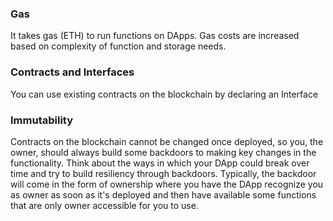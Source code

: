### Gas
It takes gas (ETH) to run functions on DApps. Gas costs are increased based on complexity of function and storage needs.  

### Contracts and Interfaces
You can use existing contracts on the blockchain by declaring an Interface

### Immutability
Contracts on the blockchain cannot be changed once deployed, so you, the owner, should always build some backdoors to making key changes in the functionality. Think about the ways in which your DApp could break over time and try to build resiliency through backdoors. Typically, the backdoor will come in the form of ownership where you have the DApp recognize you as owner as soon as it's deployed and then have available some functions that are only owner accessible for you to use.  
